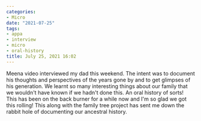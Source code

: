 ```yaml
---
categories:
- Micro
date: "2021-07-25"
tags:
- appa
- interview
- micro
- oral-history
title: July 25, 2021 16:02
---
```


Meena video interviewed my dad this weekend. The intent was to document his thoughts and perspectives of the years gone by and to get glimpses of his generation. We learnt so many interesting things about our family that we wouldn't have known if we hadn't done this. An oral history of sorts! This has been on the back burner for a while now and I'm so glad we got this rolling! This along with the family tree project has sent me down the rabbit hole of documenting our ancestral history.
